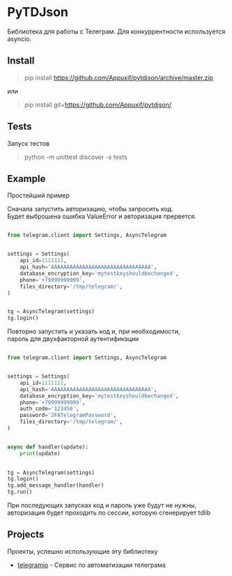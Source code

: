 # PyTDJson

Библиотека для работы с Телеграм. Для конкуррентности используется asyncio.

## Install

> pip install https://github.com/Appuxif/pytdjson/archive/master.zip  

или 

> pip install git+https://github.com/Appuxif/pytdjson/

## Tests

Запуск тестов

> python -m unittest discover -s tests

## Example

Простейший пример  

Сначала запустить авторизацию, чтобы запросить код.  
Будет выброшена ошибка ValueError и авторизация прервется.
```py

from telegram.client import Settings, AsyncTelegram


settings = Settings(
    api_id=1111111,
    api_hash='AAAAAAAAAAAAAAAAAAAAAAAAAAAAAAAA',
    database_encryption_key='mytestkeyshouldbechanged',
    phone='+79999999999',
    files_directory='/tmp/telegram/',
)


tg = AsyncTelegram(settings)
tg.login()

```

Повторно запустить и указать код и, при необходимости,  
пароль для двухфакторной аутентификации
```py

from telegram.client import Settings, AsyncTelegram


settings = Settings(
    api_id=1111111,
    api_hash='AAAAAAAAAAAAAAAAAAAAAAAAAAAAAAAA',
    database_encryption_key='mytestkeyshouldbechanged',
    phone='+79999999999',
    auth_code='123456',
    password='2FATelegramPassword',
    files_directory='/tmp/telegram/',
)


async def handler(update):
    print(update)

    
tg = AsyncTelegram(settings)
tg.login()
tg.add_message_handler(handler)
tg.run()

```

При последующих запусках код и пароль уже будут не нужны, 
авторизация будет проходить по сессии, которую сгенерирует tdlib

## Projects
Проекты, успешно использующие эту библиотеку  

* [telegramio](https://telegramio.space) - Сервис по автоматизации телеграма
